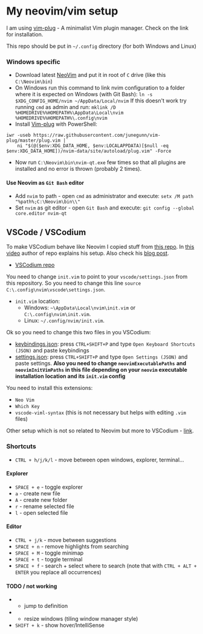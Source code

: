 # My neovim/vim setup
I am using [vim-plug](https://github.com/junegunn/vim-plug) - A minimalist Vim plugin manager.
Check on the link for installation.

This repo should be put in `~/.config` directory (for both Windows and Linux)

### Windows specific
- Download latest [NeoVim](https://github.com/neovim/neovim/releases) and put it in root of `C`
  drive (like this `C:\Neovim\bin`)
- On Windows run this command to link nvim configuration to a folder where it is expected on
  Windows (with Git Bash):
  `ln -s $XDG_CONFIG_HOME/nvim ~/AppData/Local/nvim`
  If this doesn't work try running `cmd` as admin and run:
  `mklink /D %HOMEDRIVE%%HOMEPATH%\AppData\Local\nvim %HOMEDRIVE%%HOMEPATH%\.config\nvim`
- Install [Vim-plug](https://github.com/junegunn/vim-plug#windows-powershell-1) with PowerShell:
```
iwr -useb https://raw.githubusercontent.com/junegunn/vim-plug/master/plug.vim |`
    ni "$(@($env:XDG_DATA_HOME, $env:LOCALAPPDATA)[$null -eq $env:XDG_DATA_HOME])/nvim-data/site/autoload/plug.vim" -Force
```
- Now run `C:\Neovim\bin\nvim-qt.exe` few times so that all plugins are installed and no error is
  thrown (probably 2 times).

#### Use Neovim as `Git Bash` editor
- Add `nvim` to path - open `cmd` as administrator and execute:
  `setx /M path "%path%;C:\Neovim\bin\\"`
- Set `nvim` as git editor - open `Git Bash` and execute: `git config --global core.editor nvim-qt`


## VSCode / VSCodium
To make VSCodium behave like Neovim I copied stuff from [this repo](https://github.com/ChristianChiarulli/nvim).
In [this video](https://youtu.be/g4dXZ0RQWdw) author of repo explains his setup.
Also check his [blog post](https://www.chrisatmachine.com/Neovim/22-vscodium-neovim/).

- [VSCodium repo](https://github.com/VSCodium/vscodium)

You need to change `init.vim` to point to your `vscode/settings.json` from this repository.
So you need to change this line `source C:\.config\nvim\vscode\settings.json`.
- `init.vim` location:
  - Windows: `~\AppData\Local\nvim\init.vim` or `C:\.config\nvim\init.vim`.
  - Linux: `~/.config/nvim/init.vim`.

Ok so you need to change this two files in you VSCodium:
- [keybindings.json](./utils/vscodium_config/keybindings.json): press `CTRL+SHIFT+P` and type
  `Open Keyboard Shortcuts (JSON)` and paste keybindings
- [settings.json](./utils/vscodium_config/settings.json): press `CTRL+SHIFT+P` and type
  `Open Settings (JSON)` and paste settings. **Also you need to change `neovimExecutablePaths`**
  **and `neovimInitVimPaths` in this file depending on your `neovim` executable installation**
  **location and its `init.vim` config**

You need to install this extensions:
- `Neo Vim`
- `Which Key`
- `vscode-viml-syntax` (this is not necessary but helps with editing `.vim` files)

Other setup which is not so related to Neovim but more to VSCodium - [link](./utils/vscodium_config/VSCodiumSetup.md).

### Shortcuts
- `CTRL + h/j/k/l` - move between open windows, explorer, terminal...

#### Explorer
- `SPACE + e` - toggle explorer
- `a` - create new file
- `A` - create new folder
- `r` - rename selected file
- `l` - open selected file

#### Editor
- `CTRL + j/k` - move between suggestions
- `SPACE + n` - remove highlights from searching
- `SPACE + M` - toggle minimap
- `SPACE + t` - toggle terminal
- `SPACE + f` - search + select where to search (note that with `CTRL + ALT + ENTER` you replace all
                occurrences)

#### TODO / not working
- - jump to definition
- - resize windows (tiling window manager style)
- `SHIFT + k` - show hover/IntelliSense
